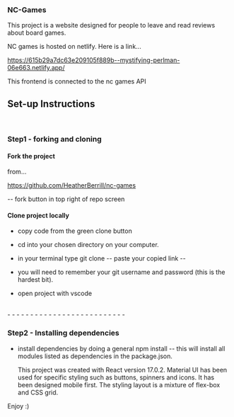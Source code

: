 <h3>NC-Games</h3>

This project is a website designed for people to leave and read reviews about board games.

NC games is hosted on netlify. Here is a link...

https://615b29a7dc63e209105f889b--mystifying-perlman-06e663.netlify.app/

This frontend is connected to the nc games API
<br>

<h2> Set-up Instructions </h2> <br>

<h3> Step1 - forking and cloning</h3>

<h4> Fork the project </h4>

from...

https://github.com/HeatherBerrill/nc-games

-- fork button in top right of repo screen

<h4> Clone project locally </h4>

- copy code from the green clone button

- cd into your chosen directory on your computer.

- in your terminal type git clone -- paste your copied link --

- you will need to remember your git username and password (this is the hardest bit).

- open project with vscode

<br> - - - - - - - - - - - - - - - - - - - - - - - - - - <br>

<h3> Step2 - Installing dependencies </h3>

- install dependencies by doing a general npm install
  -- this will install all modules listed as dependencies in the package.json.

  This project was created with React version 17.0.2. Material UI has been used for specific styling such as buttons, spinners and icons. It has been designed mobile first. The styling layout is a mixture of flex-box and CSS grid.

Enjoy :)
